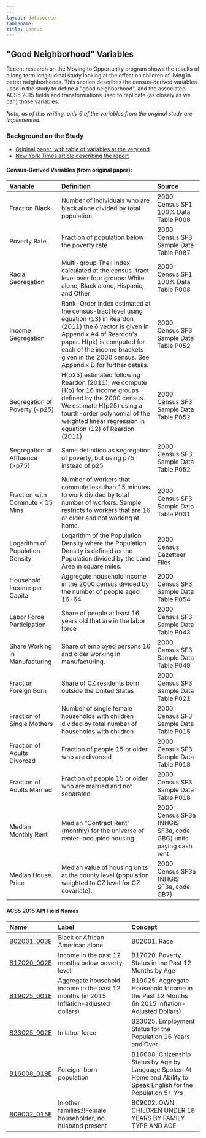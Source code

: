 ```yaml
---
---
layout: datasource
tablename:
title: Census
---
```

<!--Need content on census data overall-->



## "Good Neighborhood" Variables
Recent research on the Moving to Opportunity program shows the results of a long term longitudinal study looking at the effect on children of living in better neighborhoods.  This section describes the census-derived variables used in the study to define a "good neighborhood", and the associated ACS5 2015 fields and transformations used to replicate (as closely as we can) those variables.

*Note, as of this writing, only 6 of the variables from the original study are implemented.*

### Background on the Study
- [Original paper, with table of variables at the very end](http://scholar.harvard.edu/files/hendren/files/nbhds_paper.pdf)
- [New York Times article describing the report](https://www.nytimes.com/2015/05/05/upshot/why-the-new-research-on-mobility-matters-an-economists-view.html?_r=0)

#### Census-Derived Variables (from original paper):

|Variable |Definition |Source |
|:---|:---|:---|
|Fraction Black |Number of individuals who are black alone divided by total population |2000 Census SF1 100% Data Table P008 |
|Poverty Rate |Fraction of population below the poverty rate |2000 Census SF3 Sample Data Table P087 |
|Racial Segregation |Multi-group Theil Index calculated at the census-tract level over four groups: White alone, Black alone, Hispanic, and Other |2000 Census SF1 100% Data Table P008|
|Income Segregation |Rank-Order index estimated at the census-tract level using equation (13) in Reardon (2011) the δ vector is given in Appendix A4 of Reardon's paper. H(pk) is computed for each of the income brackets given in the 2000 census. See Appendix D for further details. |2000 Census SF3 Sample Data Table P052|
|Segregation of Poverty (<p25) |H(p25) estimated following Reardon (2011); we compute H(p) for 16 income groups defined by the 2000 census. We estimate H(p25) using a fourth-order polynomial of the weighted linear regression in equation (12) of Reardon (2011). |2000 Census SF3 Sample Data Table P052 |
|Segregation of Affluence (>p75) |Same definition as segregation of poverty, but using p75 instead of p25 |2000 Census SF3 Sample Data Table P052 |
|Fraction with Commute < 15 Mins |Number of workers that commute less than 15 minutes to work divided by total number of workers. Sample restricts to workers that are 16 or older and not working at home. |2000 Census SF3 Sample Data Table P031|
|Logarithm of Population Density |Logarithm of the Population Density where the Population Density is defined as the Population divided by the Land Area in square miles. |2000 Census Gazetteer Files|
|Household Income per Capita |Aggregate household income in the 2000 census divided by the number of people aged 16-64 |2000 Census SF3 Sample Data Table P054|
|Labor Force Participation |Share of people at least 16 years old that are in the labor force |2000 Census SF3 Sample Data Table P043|
|Share Working in Manufacturing |Share of employed persons 16 and older working in manufacturing. |2000 Census SF3 Sample Data Table P049|
|Fraction Foreign Born |Share of CZ residents born outside the United States |2000 Census SF3 Sample Data Table P021|
|Fraction of Single Mothers |Number of single female households with children divided by total number of households with children |2000 Census SF3 Sample Data Table P015 |
|Fraction of Adults Divorced |Fraction of people 15 or older who are divorced |2000 Census SF3 Sample Data Table P018|
|Fraction of Adults Married |Fraction of people 15 or older who are married and not separated |2000 Census SF3 Sample Data Table P018|
|Median Monthly Rent |Median "Contract Rent" (monthly) for the universe of renter-occupied housing |2000 Census SF3a (NHGIS SF3a, code: GBG) units paying cash rent |
|Median House Price |Median value of housing units at the county level (population weighted to CZ level for CZ covariate). |2000 Census SF3a (NHGIS SF3a, code: GB7) |

#### ACS5 2015 API Field Names

|Name |Label |Concept |
|:---|:---|:---|
|[B02001_003E](http://api.census.gov/data/2015/acs5/variables/B02001_003E.json) | Black or African American alone | B02001. Race |
|[B17020_002E](http://api.census.gov/data/2015/acs5/variables/B17020_002E.json) |Income in the past 12 months below poverty level |B17020. Poverty Status in the Past 12 Months by Age|
|[B19025_001E](http://api.census.gov/data/2015/acs5/variables/B19025_001E.json) |Aggregate household income in the past 12 months (in 2015 Inflation-adjusted dollars) |B19025. Aggregate Household Income in the Past 12 Months (in 2015 Inflation-Adjusted Dollars) |
|[B23025_002E](http://api.census.gov/data/2015/acs5/variables/B23025_002E.json) |In labor force |B23025. Employment Status for the Population 16 Years and Over |
|[B16008_019E](http://api.census.gov/data/2015/acs5/variables/B16008_019E.json) |Foreign-born population |B16008. Citizenship Status by Age by Language Spoken At Home and Ability to Speak English for the Population 5+ Yrs |
|[B09002_015E](http://api.census.gov/data/2015/acs5/variables/B09002_015E.json) |In other families:!!Female householder, no husband present |B09002. OWN CHILDREN UNDER 18 YEARS BY FAMILY TYPE AND AGE |
